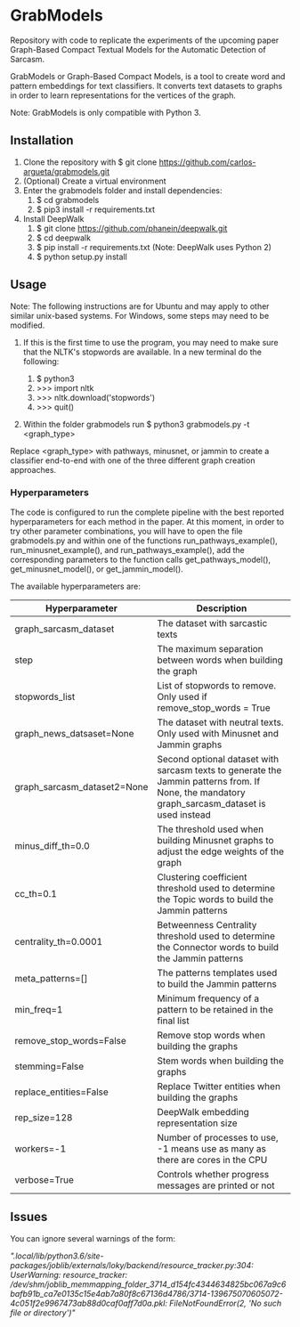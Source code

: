 # GrabModels
Repository with code to replicate the experiments of the upcoming paper Graph-Based Compact Textual Models for the Automatic Detection of Sarcasm.

GrabModels or Graph-Based Compact Models, is a tool to create word and pattern embeddings for text classifiers. It converts text datasets to graphs in order to learn representations for the vertices of the graph. 

Note: GrabModels is only compatible with Python 3.

## Installation

1. Clone the repository with $ git clone https://github.com/carlos-argueta/grabmodels.git
1. (Optional) Create a virtual environment
1. Enter the grabmodels folder and install dependencies: 
      1. $ cd grabmodels
      1. $ pip3 install -r requirements.txt
1. Install DeepWalk
     1. $ git clone https://github.com/phanein/deepwalk.git
     1. $ cd deepwalk
     1. $ pip install -r requirements.txt (Note: DeepWalk uses Python 2)
     1. $ python setup.py install

## Usage

Note: The following instructions are for Ubuntu and may apply to other similar unix-based systems. For Windows, some steps may need to be modified.

1. If this is the first time to use the program, you may need to make sure that the NLTK's stopwords are available. In a new terminal do the following:
     1. $ python3
     1. &gt;&gt;&gt; import nltk
     1. &gt;&gt;&gt; nltk.download('stopwords')
     1. &gt;&gt;&gt; quit()
     

2. Within the folder grabmodels run $ python3 grabmodels.py -t <graph_type>


Replace <graph_type> with pathways, minusnet, or jammin to create a classifier end-to-end with one of the three different graph creation approaches.

### Hyperparameters

The code is configured to run the complete pipeline with the best reported hyperparameters for each method in the paper. At this moment, in order to try other parameter combinations, you will have to open the file grabmodels.py and within one of the functions run_pathways_example(), run_minusnet_example(), and run_pathways_example(), add the corresponding parameters to the function calls get_pathways_model(), get_minusnet_model(), or get_jammin_model().

The available hyperparameters are:

Hyperparameter | Description
------------ | -------------
graph_sarcasm_dataset | The dataset with sarcastic texts
step | The maximum separation between words when building the graph
stopwords_list | List of stopwords to remove. Only used if remove_stop_words = True
graph_news_datsaset=None | The dataset with neutral texts. Only used with Minusnet and Jammin graphs
graph_sarcasm_dataset2=None | Second optional dataset with sarcasm texts to generate the Jammin patterns from. If None, the mandatory graph_sarcasm_dataset is used instead
minus_diff_th=0.0 | The threshold used when building Minusnet graphs to adjust the edge weights of the graph
cc_th=0.1 | Clustering coefficient threshold used to determine the Topic words to build the Jammin patterns
centrality_th=0.0001 | Betweenness Centrality threshold used to determine the Connector words to build the Jammin patterns
meta_patterns=[] | The patterns templates used to build the Jammin patterns
min_freq=1 | Minimum frequency of a pattern to be retained in the final list
remove_stop_words=False | Remove stop words when building the graphs
stemming=False | Stem words when building the graphs
replace_entities=False | Replace Twitter entities when building the graphs
rep_size=128 | DeepWalk embedding representation size 
workers=-1 | Number of processes to use, -1 means use as many as there are cores in the CPU
verbose=True | Controls whether progress messages are printed or not

## Issues
You can ignore several warnings of the form: 

*".local/lib/python3.6/site-packages/joblib/externals/loky/backend/resource_tracker.py:304: UserWarning: resource_tracker: /dev/shm/joblib_memmapping_folder_3714_d154fc4344634825bc067a9c6bafb91b_ca7e0135c15e4ab7a80f8c67136d4786/3714-139675070605072-4c051f2e9967473ab88d0caf0aff7d0a.pkl: FileNotFoundError(2, 'No such file or directory')"*
